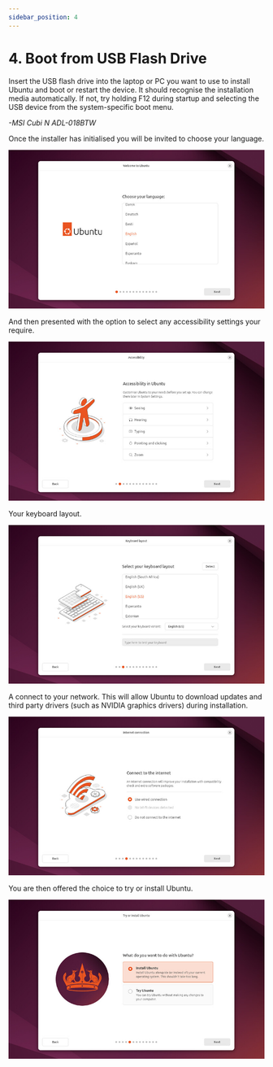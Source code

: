 ```yaml
---
sidebar_position: 4
---
```


# 4. Boot from USB Flash Drive

Insert the USB flash drive into the laptop or PC you want to use to install Ubuntu and boot or restart the device. It should recognise the installation media automatically. If not, try holding F12 during startup and selecting the USB device from the system-specific boot menu.

*-MSI Cubi N ADL-018BTW*

Once the installer has initialised you will be invited to choose your language.

![alt text](image-3.png)

And then presented with the option to select any accessibility settings your require.

![alt text](image-4.png)

Your keyboard layout.

![alt text](image-5.png)

A connect to your network. This will allow Ubuntu to download updates and third party drivers (such as NVIDIA graphics drivers) during installation.

![alt text](image-6.png)

You are then offered the choice to try or install Ubuntu.

![alt text](image-7.png)